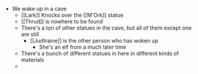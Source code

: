 - We wake up in a cave
	- [[Lark]] Knocks over the [[M'Ork]] statue
	- [[Thrud]] is nowhere to be found
	- There's a ton of other statues in the cave, but all of them except one are still
		- [[Judtraine]] is the other person who has woken up
			- She's an elf from a much later time
	- There's a bunch of different statues in here in different kinds of materials
	-